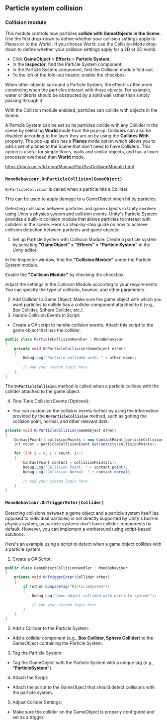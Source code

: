 ## Particle system collision

### Collision module

This module controls how particles **collide with GameObjects in the Scene**. Use the first drop-down to define whether your collision settings apply to Planes or to the World
. If you choose World, use the Collision Mode drop-down to define whether your collision settings apply for a 2D or 3D world.

-   Click **GameObject** > **Effects** > **Particle System**.
-   In the **Inspector**, find the Particle System component.
-   In the Particle System component, find the Collision module fold-out.
-   To the left of the fold-out header, enable the checkbox.


When other objects surround a Particle System, the effect is often more convincing when the particles interact with those objects. For example, water or debris should be obstructed by a solid wall rather than simply passing through it

With the Collision module enabled, particles can collide with objects in the Scene.

A Particle System can be set so its particles collide with any Collider in the scene by selecting **World** mode from the pop-up. Colliders can also be disabled according to the layer they are on by using the **Collides With** property. The pop-up also has a **Planes** mode option which allows you to add a set of planes to the Scene that don’t need to have Colliders. This option is useful for simple floors, walls and similar objects, and has a lower processor overhead than **World** mode.


https://docs.unity3d.com/Manual/PartSysCollisionModule.html


### `MonoBehaviour.OnParticleCollision(GameObject)`

`OnParticleCollision` is called when a particle hits a Collider.

This can be used to apply damage to a GameObject when hit by particles.

Detecting collisions between particles and game objects in Unity involves using Unity's physics system and collision events. Unity's Particle System provides a built-in collision module that allows particles to interact with colliders in the scene. Here's a step-by-step guide on how to achieve collision detection between particles and game objects:

1. Set up Particle System with Collision Module:
Create a particle system by selecting **"GameObject" > "Effects" > "Particle System"** in the Unity editor.

In the Inspector window, find the **"Collision Module"** under the Particle System module.

Enable the **"Collision Module"** by checking the checkbox.

Adjust the settings in the Collision Module according to your requirements. You can specify the type of collision, bounce, and other parameters.

2. Add Collider to Game Object:
Make sure the game object with which you want particles to collide has a collider component attached to it (e.g., Box Collider, Sphere Collider, etc.).
3. Handle Collision Events in Script:
- Create a C# script to handle collision events. Attach this script to the game object that has the collider.

```cs
public class ParticleCollisionHandler : MonoBehaviour
{
    private void OnParticleCollision(GameObject other)
    {
        Debug.Log("Particle collided with: " + other.name);
        
        // Add your custom logic here
    }
}
```
The **`OnParticleCollision`** method is called when a particle collides with the collider attached to the game object.

4. Fine-Tune Collision Events (Optional):
- You can customize the collision events further by using the information provided by the **`OnParticleCollision`** method, such as getting the collision point, normal, and other relevant data.

```cs
private void OnParticleCollision(GameObject other)
{
    ContactPoint[] collisionPoints = new ContactPoint[particleCollisionEvent.intersectionCount];
    int count = particleCollisionEvent.GetContacts(collisionPoints);

    for (int i = 0; i < count; i++)
    {
        ContactPoint contact = collisionPoints[i];
        Debug.Log("Collision Point: " + contact.point);
        Debug.Log("Collision Normal: " + contact.normal);
        
        // Add your custom logic here
    }
}
```

### `MonoBehaviour.OnTriggerEnter(Collider)`

Detecting collisions between a game object and a particle system itself (as opposed to individual particles) is not directly supported by Unity's built-in physics system, as particle systems don't have collider components by default. However, you can implement a workaround using script-based solutions.

Here's an example using a script to detect when a game object collides with a particle system:

1. Create a C# Script:

```cs
public class GameObjectCollisionHandler : MonoBehaviour
{
    private void OnTriggerEnter(Collider other)
    {
        if (other.CompareTag("ParticleSystem"))
        {
            Debug.Log("Game object collided with particle system!");

            // Add your custom logic here
        }
    }
}

```

2. Add a Collider to the Particle System:
- Add a collider component (e.g., **Box Collider, Sphere Collider**) to the GameObject containing the Particle System.

3. Tag the Particle System:
- Tag the GameObject with the Particle System with a unique tag (e.g., **"ParticleSystem"**).

4. Attach the Script:
- Attach the script to the GameObject that should detect collisions with the particle system.

5. Adjust Collider Settings:
- Make sure the collider on the GameObject is properly configured and set as a trigger.
